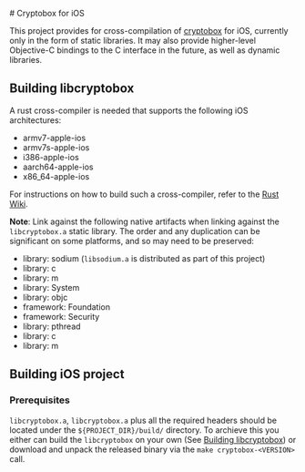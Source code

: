 # Cryptobox for iOS

This project provides for cross-compilation of [cryptobox](https://github.com/romanb/cryptobox) for iOS, currently only in the form of static libraries. It may also provide higher-level Objective-C bindings to the C interface in the future, as well as dynamic libraries.

## Building libcryptobox

A rust cross-compiler is needed that supports the following iOS architectures:

  * armv7-apple-ios
  * armv7s-apple-ios
  * i386-apple-ios
  * aarch64-apple-ios
  * x86_64-apple-ios

For instructions on how to build such a cross-compiler, refer to the [Rust Wiki](https://github.com/rust-lang/rust-wiki-backup/blob/master/Doc-building-for-ios.md).

**Note**: Link against the following native artifacts when linking against the `libcryptobox.a` static library. The order and any duplication can be significant on some platforms, and so may need to be preserved:

  * library: sodium (`libsodium.a` is distributed as part of this project)
  * library: c
  * library: m
  * library: System
  * library: objc
  * framework: Foundation
  * framework: Security
  * library: pthread
  * library: c
  * library: m

## Building iOS project
### Prerequisites
`libcryptobox.a`, `libcryptobox.a` plus all the required headers should be located under the `${PROJECT_DIR}/build/` directory. To archieve this you either can build the `libcryptobox` on your own (See [Building libcryptobox](#building-libcryptobox)) or download and unpack the released binary via the `make cryptobox-<VERSION>` call.


